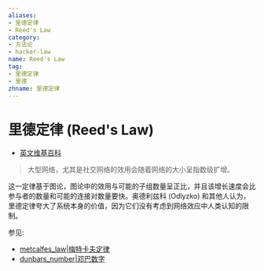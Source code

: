 ```yaml
---
aliases:
- 里德定律
- Reed's Law
category:
- 方法论
- hacker-law
name: Reed's Law
tag:
- 里德定律
- 里德
zhname: 里德定律
---
```


# 里德定律 (Reed's Law)

- [英文维基百科](https://en.wikipedia.org/wiki/Reed's_law)

> 大型网络，尤其是社交网络的效用会随着网络的大小呈指数级扩增。

这一定律基于图论，图论中的效用与可能的子组数量呈正比，并且该增长速度会比参与者的数量和可能的连接对数量要快。奥德利兹科 (Odlyzko) 和其他人认为，里德定律夸大了系统本身的价值，因为它们没有考虑到网络效应中人类认知的限制。

参见:

- [metcalfes_law|梅特卡夫定律](./metcalfes_law.md)
- [dunbars_number|邓巴数字](./dunbars_number.md)

